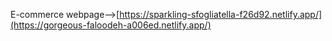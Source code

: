 E-commerce webpage-->[https://sparkling-sfogliatella-f26d92.netlify.app/](https://gorgeous-faloodeh-a006ed.netlify.app/)
